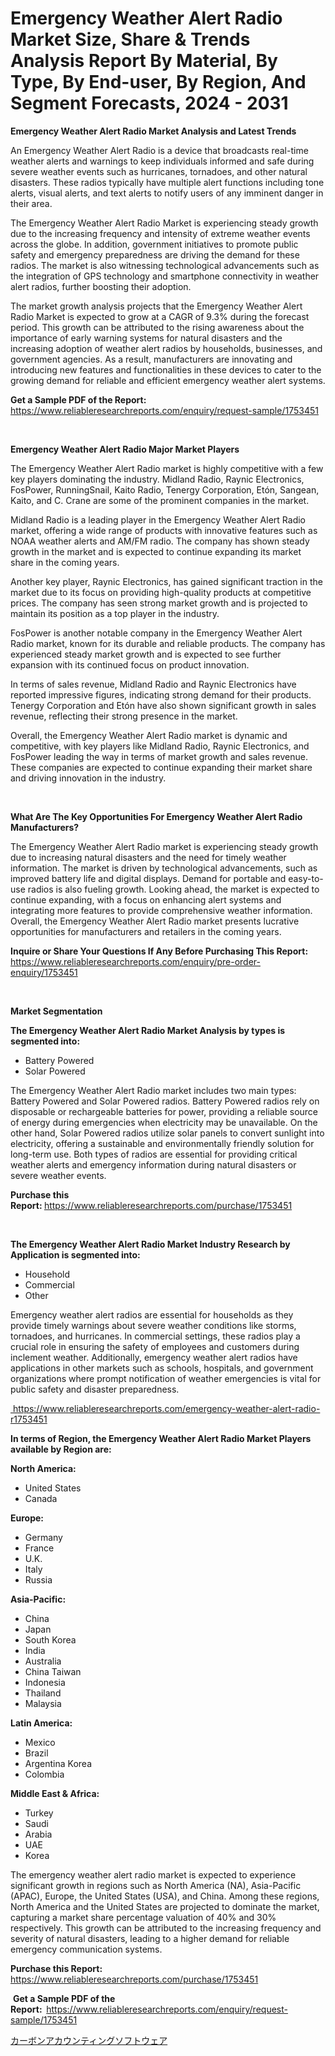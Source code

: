 <p><h1>Emergency Weather Alert Radio Market Size, Share & Trends Analysis Report By Material, By Type, By End-user, By Region, And Segment Forecasts, 2024 - 2031</h1></p><p><strong>Emergency Weather Alert Radio Market Analysis and Latest Trends</strong></p>
<p><p>An Emergency Weather Alert Radio is a device that broadcasts real-time weather alerts and warnings to keep individuals informed and safe during severe weather events such as hurricanes, tornadoes, and other natural disasters. These radios typically have multiple alert functions including tone alerts, visual alerts, and text alerts to notify users of any imminent danger in their area.</p><p>The Emergency Weather Alert Radio Market is experiencing steady growth due to the increasing frequency and intensity of extreme weather events across the globe. In addition, government initiatives to promote public safety and emergency preparedness are driving the demand for these radios. The market is also witnessing technological advancements such as the integration of GPS technology and smartphone connectivity in weather alert radios, further boosting their adoption.</p><p>The market growth analysis projects that the Emergency Weather Alert Radio Market is expected to grow at a CAGR of 9.3% during the forecast period. This growth can be attributed to the rising awareness about the importance of early warning systems for natural disasters and the increasing adoption of weather alert radios by households, businesses, and government agencies. As a result, manufacturers are innovating and introducing new features and functionalities in these devices to cater to the growing demand for reliable and efficient emergency weather alert systems.</p></p>
<p><strong>Get a Sample PDF of the Report:&nbsp;</strong> <a href="https://www.reliableresearchreports.com/enquiry/request-sample/1753451">https://www.reliableresearchreports.com/enquiry/request-sample/1753451</a></p>
<p>&nbsp;</p>
<p><strong>Emergency Weather Alert Radio Major Market Players</strong></p>
<p><p>The Emergency Weather Alert Radio market is highly competitive with a few key players dominating the industry. Midland Radio, Raynic Electronics, FosPower, RunningSnail, Kaito Radio, Tenergy Corporation, Etón, Sangean, Kaito, and C. Crane are some of the prominent companies in the market.</p><p>Midland Radio is a leading player in the Emergency Weather Alert Radio market, offering a wide range of products with innovative features such as NOAA weather alerts and AM/FM radio. The company has shown steady growth in the market and is expected to continue expanding its market share in the coming years.</p><p>Another key player, Raynic Electronics, has gained significant traction in the market due to its focus on providing high-quality products at competitive prices. The company has seen strong market growth and is projected to maintain its position as a top player in the industry.</p><p>FosPower is another notable company in the Emergency Weather Alert Radio market, known for its durable and reliable products. The company has experienced steady market growth and is expected to see further expansion with its continued focus on product innovation.</p><p>In terms of sales revenue, Midland Radio and Raynic Electronics have reported impressive figures, indicating strong demand for their products. Tenergy Corporation and Etón have also shown significant growth in sales revenue, reflecting their strong presence in the market.</p><p>Overall, the Emergency Weather Alert Radio market is dynamic and competitive, with key players like Midland Radio, Raynic Electronics, and FosPower leading the way in terms of market growth and sales revenue. These companies are expected to continue expanding their market share and driving innovation in the industry.</p></p>
<p>&nbsp;</p>
<p><strong>What Are The Key Opportunities For Emergency Weather Alert Radio Manufacturers?</strong></p>
<p><p>The Emergency Weather Alert Radio market is experiencing steady growth due to increasing natural disasters and the need for timely weather information. The market is driven by technological advancements, such as improved battery life and digital displays. Demand for portable and easy-to-use radios is also fueling growth. Looking ahead, the market is expected to continue expanding, with a focus on enhancing alert systems and integrating more features to provide comprehensive weather information. Overall, the Emergency Weather Alert Radio market presents lucrative opportunities for manufacturers and retailers in the coming years.</p></p>
<p><strong>Inquire or Share Your Questions If Any Before Purchasing This Report:</strong> <a href="https://www.reliableresearchreports.com/enquiry/pre-order-enquiry/1753451">https://www.reliableresearchreports.com/enquiry/pre-order-enquiry/1753451</a></p>
<p>&nbsp;</p>
<p><strong>Market Segmentation</strong></p>
<p><strong>The Emergency Weather Alert Radio Market Analysis by types is segmented into:</strong></p>
<p><ul><li>Battery Powered</li><li>Solar Powered</li></ul></p>
<p><p>The Emergency Weather Alert Radio market includes two main types: Battery Powered and Solar Powered radios. Battery Powered radios rely on disposable or rechargeable batteries for power, providing a reliable source of energy during emergencies when electricity may be unavailable. On the other hand, Solar Powered radios utilize solar panels to convert sunlight into electricity, offering a sustainable and environmentally friendly solution for long-term use. Both types of radios are essential for providing critical weather alerts and emergency information during natural disasters or severe weather events.</p></p>
<p><strong>Purchase this Report:&nbsp;</strong><a href="https://www.reliableresearchreports.com/purchase/1753451">https://www.reliableresearchreports.com/purchase/1753451</a></p>
<p>&nbsp;</p>
<p><strong>The Emergency Weather Alert Radio Market Industry Research by Application is segmented into:</strong></p>
<p><ul><li>Household</li><li>Commercial</li><li>Other</li></ul></p>
<p><p>Emergency weather alert radios are essential for households as they provide timely warnings about severe weather conditions like storms, tornadoes, and hurricanes. In commercial settings, these radios play a crucial role in ensuring the safety of employees and customers during inclement weather. Additionally, emergency weather alert radios have applications in other markets such as schools, hospitals, and government organizations where prompt notification of weather emergencies is vital for public safety and disaster preparedness.</p></p>
<p><a href="https://www.reliableresearchreports.com/emergency-weather-alert-radio-r1753451">&nbsp;https://www.reliableresearchreports.com/emergency-weather-alert-radio-r1753451</a></p>
<p><strong>In terms of Region, the Emergency Weather Alert Radio Market Players available by Region are:</strong></p>
<p>
    <p> <strong> North America: </strong>
        <ul>
            <li>United States</li>
            <li>Canada</li>
        </ul>
        </p> 
    <p> <strong> Europe: </strong>
        <ul>
            <li>Germany</li>
            <li>France</li>
            <li>U.K.</li>
            <li>Italy</li>
            <li>Russia</li>
        </ul>
        </p> 
    <p> <strong> Asia-Pacific: </strong>
        <ul>
            <li>China</li>
            <li>Japan</li>
            <li>South Korea</li>
            <li>India</li>
            <li>Australia</li>
            <li>China Taiwan</li>
            <li>Indonesia</li>
            <li>Thailand</li>
            <li>Malaysia</li>
        </ul>
        </p> 
    <p> <strong> Latin America: </strong>
        <ul>
            <li>Mexico</li>
            <li>Brazil</li>
            <li>Argentina Korea</li>
            <li>Colombia</li>
        </ul>
        </p> 
    <p> <strong> Middle East & Africa: </strong>
        <ul>
            <li>Turkey</li>
            <li>Saudi</li>
            <li>Arabia</li>
            <li>UAE</li>
            <li>Korea</li>
        </ul>
    </p>
    </p>
<p><p>The emergency weather alert radio market is expected to experience significant growth in regions such as North America (NA), Asia-Pacific (APAC), Europe, the United States (USA), and China. Among these regions, North America and the United States are projected to dominate the market, capturing a market share percentage valuation of 40% and 30% respectively. This growth can be attributed to the increasing frequency and severity of natural disasters, leading to a higher demand for reliable emergency communication systems.</p></p>
<p><strong>Purchase this Report: </strong><a href="https://www.reliableresearchreports.com/purchase/1753451">https://www.reliableresearchreports.com/purchase/1753451</a></p>
<p>&nbsp;<strong>Get a Sample PDF of the Report:&nbsp;&nbsp;</strong><a href="https://www.reliableresearchreports.com/enquiry/request-sample/1753451">https://www.reliableresearchreports.com/enquiry/request-sample/1753451</a></p>
<p><strong></strong></p>
<p><p><a href="https://medium.com/@eugenethompson65/%E7%82%AD%E7%B4%A0%E4%BC%9A%E8%A8%88%E3%82%BD%E3%83%95%E3%83%88%E3%82%A6%E3%82%A7%E3%82%A2%E5%B8%82%E5%A0%B4%E3%81%AF-%E5%B8%82%E5%A0%B4%E3%82%B7%E3%82%A7%E3%82%A2-%E5%B8%82%E5%A0%B4%E3%83%88%E3%83%AC%E3%83%B3%E3%83%89-%E5%B8%82%E5%A0%B4%E6%88%90%E9%95%B7%E3%81%AB%E9%96%A2%E3%81%99%E3%82%8B%E6%83%85%E5%A0%B1%E3%82%92%E6%8F%90%E4%BE%9B%E3%81%97%E3%81%BE%E3%81%99-b6516a0bfbf2">カーボンアカウンティングソフトウェア</a></p></p>